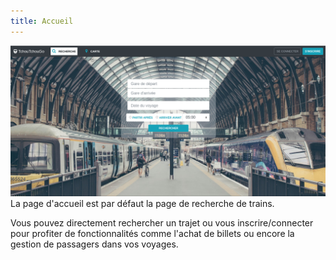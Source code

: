 ```yaml
---
title: Accueil
---
```


![accueil](img/accueil.png)
La page d'accueil est par défaut la page de recherche de trains.

Vous pouvez directement rechercher un trajet ou vous inscrire/connecter pour profiter de fonctionnalités comme l'achat de billets ou encore la gestion de passagers dans vos voyages.

